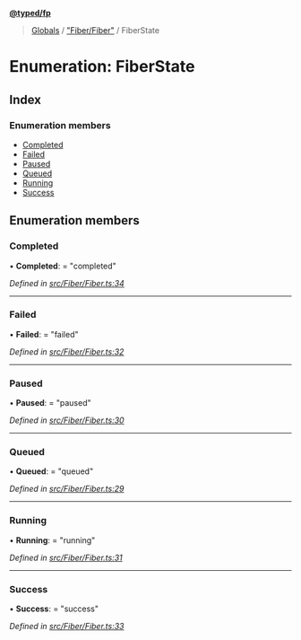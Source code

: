 **[@typed/fp](../README.md)**

> [Globals](../globals.md) / ["Fiber/Fiber"](../modules/_fiber_fiber_.md) / FiberState

# Enumeration: FiberState

## Index

### Enumeration members

* [Completed](_fiber_fiber_.fiberstate.md#completed)
* [Failed](_fiber_fiber_.fiberstate.md#failed)
* [Paused](_fiber_fiber_.fiberstate.md#paused)
* [Queued](_fiber_fiber_.fiberstate.md#queued)
* [Running](_fiber_fiber_.fiberstate.md#running)
* [Success](_fiber_fiber_.fiberstate.md#success)

## Enumeration members

### Completed

•  **Completed**:  = "completed"

*Defined in [src/Fiber/Fiber.ts:34](https://github.com/TylorS/typed-fp/blob/8639976/src/Fiber/Fiber.ts#L34)*

___

### Failed

•  **Failed**:  = "failed"

*Defined in [src/Fiber/Fiber.ts:32](https://github.com/TylorS/typed-fp/blob/8639976/src/Fiber/Fiber.ts#L32)*

___

### Paused

•  **Paused**:  = "paused"

*Defined in [src/Fiber/Fiber.ts:30](https://github.com/TylorS/typed-fp/blob/8639976/src/Fiber/Fiber.ts#L30)*

___

### Queued

•  **Queued**:  = "queued"

*Defined in [src/Fiber/Fiber.ts:29](https://github.com/TylorS/typed-fp/blob/8639976/src/Fiber/Fiber.ts#L29)*

___

### Running

•  **Running**:  = "running"

*Defined in [src/Fiber/Fiber.ts:31](https://github.com/TylorS/typed-fp/blob/8639976/src/Fiber/Fiber.ts#L31)*

___

### Success

•  **Success**:  = "success"

*Defined in [src/Fiber/Fiber.ts:33](https://github.com/TylorS/typed-fp/blob/8639976/src/Fiber/Fiber.ts#L33)*

